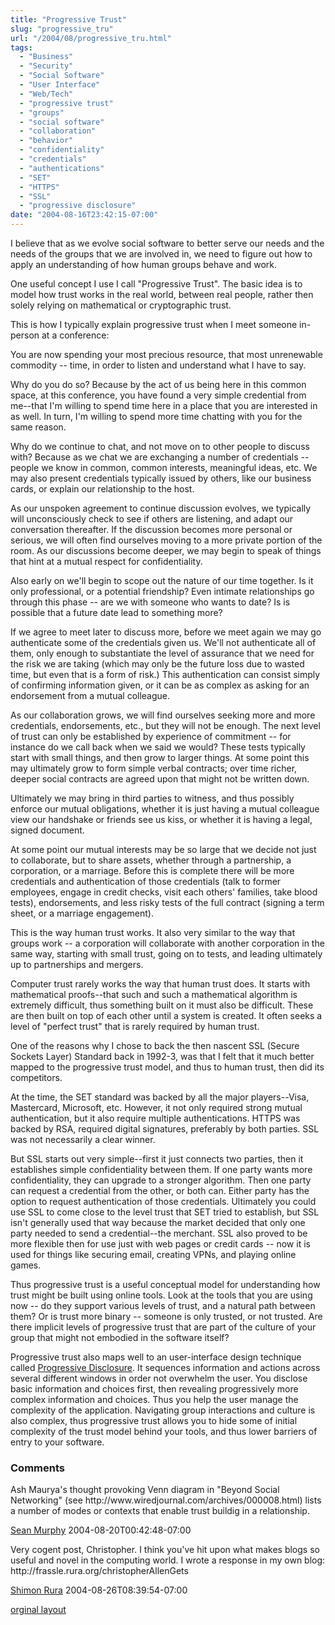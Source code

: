 ```yaml
---
title: "Progressive Trust"
slug: "progressive_tru"
url: "/2004/08/progressive_tru.html"
tags:
  - "Business"
  - "Security"
  - "Social Software"
  - "User Interface"
  - "Web/Tech"
  - "progressive trust"
  - "groups"
  - "social software"
  - "collaboration"
  - "behavior"
  - "confidentiality"
  - "credentials"
  - "authentications"
  - "SET"
  - "HTTPS"
  - "SSL"
  - "progressive disclosure"
date: "2004-08-16T23:42:15-07:00"
---
```

<p>I believe that as we evolve social software to better serve our needs and the needs of the groups that we are involved in, we need to figure out how to apply an understanding of how human groups behave and work.</p>
<p>One useful concept I use I call "Progressive Trust". The basic idea is to model how trust works in the real world, between real people, rather then solely relying on mathematical or cryptographic trust.</p>
<p>This is how I typically explain progressive trust when I meet someone in-person at a conference:</p>
<p>You are now spending your most precious resource, that most unrenewable commodity -- time, in order to listen and understand what I have to say.</p>
<p>Why do you do so? Because by the act of us being here in this common space, at this conference, you have found a very simple credential from me--that I'm willing to spend time here in a place that you are interested in as well. In turn, I'm willing to spend more time chatting with you for the same reason.</p>
<p>Why do we continue to chat, and not move on to other people to discuss with? Because as we chat we are exchanging a number of credentials -- people we know in common, common interests, meaningful ideas, etc. We may also present credentials typically issued by others, like our business cards, or explain our relationship to the host.</p>
<p>As our unspoken agreement to continue discussion evolves, we typically will unconsciously check to see if others are listening, and adapt our conversation thereafter. If the discussion becomes more personal or serious, we will often find ourselves moving to a more private portion of the room. As our discussions become deeper, we may begin to speak of things that hint at a mutual respect for confidentiality.</p>
<p>Also early on we'll begin to scope out the nature of our time together. Is it only professional, or a potential friendship? Even intimate relationships go through this phase -- are we with someone who wants to date? Is is possible that a future date lead to something more?</p>
<p>If we agree to meet later to discuss more, before we meet again we may go authenticate some of the credentials given us. We'll not authenticate all of them, only enough to substantiate the level of assurance that we need for the risk we are taking (which may only be the future loss due to wasted time, but even that is a form of risk.) This authentication can consist simply of confirming information given, or it can be as complex as asking for an endorsement from a mutual colleague.</p>
<p>As our collaboration grows, we will find ourselves seeking more and more credentials, endorsements, etc., but they will not be enough. The next level of trust can only be established by experience of commitment -- for instance do we call back when we said we would? These tests typically start with small things, and then grow to larger things. At some point this may ultimately grow to form simple verbal contracts; over time richer, deeper social contracts are agreed upon that might not be written down.</p>
<p>Ultimately we may bring in third parties to witness, and thus possibly enforce our mutual obligations, whether it is just having a mutual colleague view our handshake or friends see us kiss, or whether it is having a legal, signed document.</p>
<p>At some point our mutual interests may be so large that we decide not just to collaborate, but to share assets, whether through a partnership, a corporation, or a marriage. Before this is complete there will be more credentials and authentication of those credentials (talk to former employees, engage in credit checks, visit each others' families, take blood tests), endorsements, and less risky tests of the full contract (signing a term sheet, or a marriage engagement).</p>
<p>This is the way human trust works. It also very similar to the way that groups work -- a corporation will collaborate with another corporation in the same way, starting with small trust, going on to tests, and leading ultimately up to partnerships and mergers.</p>
<p>Computer trust rarely works the way that human trust does. It starts with mathematical proofs--that such and such a mathematical algorithm is extremely difficult, thus something built on it must also be difficult. These are then built on top of each other until a system is created. It often seeks a level of "perfect trust" that is rarely required by human trust.</p>
<p>One of the reasons why I chose to back the then nascent SSL (Secure Sockets Layer) Standard back in 1992-3, was that I felt that it much better mapped to the progressive trust model, and thus to human trust, then did its competitors.</p>
<p>At the time, the SET standard was backed by all the major players--Visa, Mastercard, Microsoft, etc. However, it not only required strong mutual authentication, but it also require multiple authentications. HTTPS was backed by RSA, required digital signatures, preferably by both parties. SSL was not necessarily a clear winner.</p>
<p>But SSL starts out very simple--first it just connects two parties, then it establishes simple confidentiality between them. If one party wants more confidentiality, they can upgrade to a stronger algorithm. Then one party can request a credential from the other, or both can. Either party has the option to request authentication of those credentials. Ultimately you could use SSL to come close to the level trust that SET tried to establish, but SSL isn't generally used that way because the market decided that only one party needed to send a credential--the merchant. SSL also proved to be more flexible then for use just with web pages or credit cards -- now it is used for things like securing email, creating VPNs, and playing online games.</p>
<p>Thus progressive trust is a useful conceptual model for understanding how trust might be built using online tools. Look at the tools that you are using now -- do they support various levels of trust, and a natural path between them? Or is trust more binary -- someone is only trusted, or not trusted. Are there implicit levels of progressive trust that are part of the culture of your group that might not embodied in the software itself?</p>
<p>Progressive trust also maps well to an user-interface design technique called <a href="http://c2.com/cgi/wiki?ProgressiveDisclosure">Progressive Disclosure</a>. It sequences information and actions across several different windows in order not overwhelm the user. You disclose basic information and choices first, then revealing progressively more complex information and choices. Thus you help the user manage the complexity of the application. Navigating group interactions and culture is also complex, thus progressive trust allows you to hide some of initial complexity of the trust model behind your tools, and thus lower barriers of entry to your software.</p>
<footer><h3>Comments</h3>
<div class="u-comment h-cite">
<p class="p-content p-name">Ash Maurya's thought provoking Venn diagram in "Beyond Social Networking" (see http://www.wiredjournal.com/archives/000008.html) lists a number of modes or contexts that enable trust buildig in a relationship.
</p>
<a class="u-author h-card" href="http://www.skmurphy.com/">Sean Murphy</a>
<time class="dt-published" datetime="2004-08-20T00:42:48-07:00">2004-08-20T00:42:48-07:00</time>
</div>
<div class="u-comment h-cite">
<p class="p-content p-name">Very cogent post, Christopher.  I think you've hit upon what makes blogs so useful and novel in the computing world.  I wrote a response in my own blog:
http://frassle.rura.org/christopherAllenGets
</p>
<a class="u-author h-card" href="http://frassle.rura.org/Directory/index?feed=1">Shimon Rura</a>
<time class="dt-published" datetime="2004-08-26T08:39:54-07:00">2004-08-26T08:39:54-07:00</time>
</div>
</footer>
<p class="previous"><a href="/previous/2004/08/progressive_tru.html" rel="syndication" class="u-syndication" >orginal layout</a></p>
